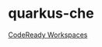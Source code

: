 # quarkus-che

[CodeReady Workspaces](http://codeready-codeready.apps.cluster-f495.f495.example.opentlc.com/f?url=https://raw.githubusercontent.com/mostmark/quarkus-che/master/hello-quarkus.yaml)
